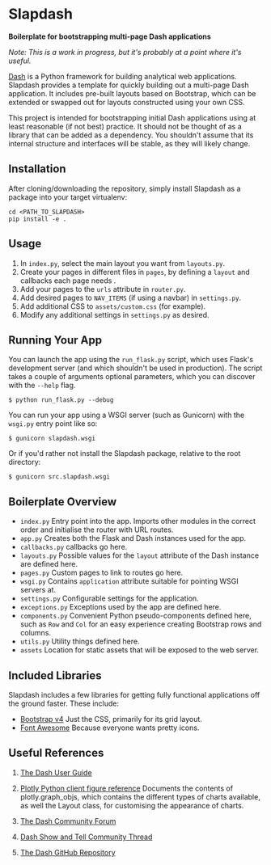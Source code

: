 # Slapdash

**Boilerplate for bootstrapping multi-page Dash applications**

_Note: This is a work in progress, but it's probably at a point where it's useful._

[Dash](https://plot.ly/dash) is a Python framework for building analytical web
applications. Slapdash provides a template for quickly building out a multi-page
Dash application. It includes pre-built layouts based on Bootstrap, which can be
extended or swapped out for layouts constructed using your own CSS.

This project is intended for bootstrapping initial Dash applications using at least 
reasonable (if not best) practice. It should not be thought of as a library that can
be added as a dependency. You shouldn't assume that its internal structure 
and interfaces will be stable, as they will likely change.


## Installation

After cloning/downloading the repository, simply install Slapdash as a package
into your target virtualenv:

    cd <PATH_TO_SLAPDASH>
    pip install -e .

## Usage

1. In `index.py`, select the main layout you want from `layouts.py`.
1. Create your pages in different files in `pages`, by defining a `layout` and
   callbacks each page needs .
1. Add your pages to the `urls` attribute in `router.py`.
1. Add desired pages to `NAV_ITEMS` (if using a navbar) in `settings.py`.
1. Add additional CSS to `assets/custom.css` (for example). 
1. Modify any additional settings in `settings.py` as desired.


## Running Your App

You can launch the app using the `run_flask.py` script, which uses Flask's
development server (and which shouldn't be used in production). The script takes
a couple of arguments optional parameters, which you can discover with the
`--help` flag.

    $ python run_flask.py --debug

You can run your app using a WSGI server (such as Gunicorn) with the `wsgi.py`
entry point like so:

    $ gunicorn slapdash.wsgi

Or if you'd rather not install the Slapdash package, relative to the root directory: 

    $ gunicorn src.slapdash.wsgi
    
    
## Boilerplate Overview

* `index.py` Entry point into the app. Imports other modules in the correct order
  and initialise the router with URL routes.
* `app.py` Creates both the Flask and Dash instances used for the app.
* `callbacks.py` callbacks go here.
* `layouts.py` Possible values for the `layout` attribute of the Dash instance
  are defined here.
* `pages.py` Custom pages to link to routes go here.
* `wsgi.py` Contains `application` attribute suitable for pointing WSGI servers at.
* `settings.py` Configurable settings for the application. 
* `exceptions.py` Exceptions used by the app are defined here.
* `components.py` Convenient Python pseudo-components defined here, such as `Row` and
  `Col` for an easy experience creating Bootstrap rows and columns.
* `utils.py` Utility things defined here.
* `assets` Location for static assets that will be exposed to the web server. 


## Included Libraries

Slapdash includes a few libraries for getting fully functional applications off
the ground faster. These include:

* [Bootstrap v4](https://getbootstrap.com) Just the CSS, primarily for its grid layout.
* [Font Awesome](http://fontawesome.io) Because everyone wants pretty icons.


## Useful References

1. [The Dash User Guide](https://plot.ly/dash)
   
2. [Plotly Python client figure reference](https://plot.ly/python/reference)
   Documents the contents of plotly.graph_objs, which contains the different
   types of charts available, as well the Layout class, for customising the
   appearance of charts.

3. [The Dash Community Forum](https://community.plot.ly/c/dash)

4. [Dash Show and Tell Community Thread](https://community.plot.ly/t/show-and-tell-community-thread-tada)

4. [The Dash GitHub Repository](https://github.com/plotly/dash)
